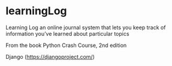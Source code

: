 # learningLog

Learning Log
an online journal system that lets you keep track of
information you’ve learned about particular topics

From the book Python Crash Course, 2nd edition

Django (https://djangoproject.com/)




